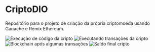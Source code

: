 # CriptoDIO
Repositório para o projeto de criação da própria criptomoeda usando Ganache e Remix Ethereum.

![](https://i.imgur.com/JfgyYAl.png "Execução de código da cripto")
![](https://i.imgur.com/lPVDL2F.png "Executando transações da cripto")
![](https://i.imgur.com/VTbnwSH.png "Blockchain após algumas transações")
![](blob:https://imgur.com/4287a663-c7f4-4320-964a-9b2f34926aca "Saldo final cripto")
